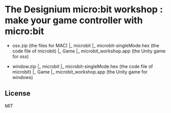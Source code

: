 # The Designium micro:bit workshop : make your game controller with micro:bit

- osx.zip (the files for MAC)
	|_ microbit
		|_ microbit-singleMode.hex (the code file of microbit)
	|_ Game
		|_ microbit_workshop.app	(the Unity game for osx)

- window.zip 
	|_ microbit
		|_ microbit-singleMode.hex (the code file of microbit)
	|_ Game
		|_ microbit_workshop.app	(the Unity game for windows)

## License

MIT


